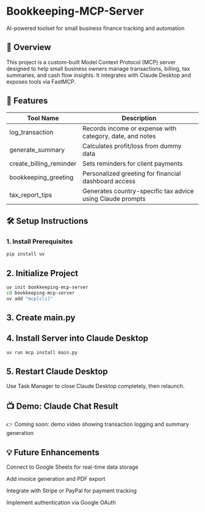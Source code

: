 # Bookkeeping-MCP-Server

AI-powered toolset for small business finance tracking and automation

## 📌 Overview

This project is a custom-built Model Context Protocol (MCP) server designed to help small business owners manage transactions, billing, tax summaries, and cash flow insights. It integrates with Claude Desktop and exposes tools via FastMCP.

## 🚀 Features

| Tool Name              | Description                                                                 |
|------------------------|-----------------------------------------------------------------------------|
| log_transaction        | Records income or expense with category, date, and notes                    |
| generate_summary       | Calculates profit/loss from dummy data                                      |
| create_billing_reminder| Sets reminders for client payments                                          |
| bookkeeping_greeting   | Personalized greeting for financial dashboard access                        |
| tax_report_tips        | Generates country-specific tax advice using Claude prompts                  |

## 🛠️ Setup Instructions

### 1. Install Prerequisites

```bash
pip install uv
```

## 2. Initialize Project
```bash
uv init bookkeeping-mcp-server
cd bookkeeping-mcp-server
uv add "mcp[cli]"
```
## 3. Create main.py
## 4. Install Server into Claude Desktop
```bash
uv run mcp install main.py
```
## 5. Restart Claude Desktop
Use Task Manager to close Claude Desktop completely, then relaunch.

## 📺 Demo: Claude Chat Result
👉 Coming soon: demo video showing transaction logging and summary generation

## 💡 Future Enhancements
Connect to Google Sheets for real-time data storage

Add invoice generation and PDF export

Integrate with Stripe or PayPal for payment tracking

Implement authentication via Google OAuth

